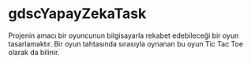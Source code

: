 # gdscYapayZekaTask
Projenin amacı bir oyuncunun bilgisayarla rekabet edebileceği bir oyun tasarlamaktır.
Bir oyun tahtasında sırasıyla oynanan bu oyun Tic Tac Toe olarak da bilinir.
